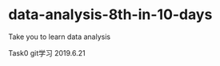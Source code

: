 # data-analysis-8th-in-10-days
Take you to learn data analysis


Task0        git学习         2019.6.21
